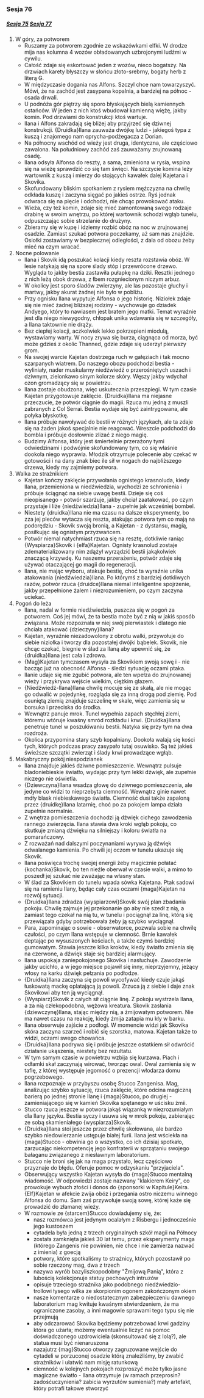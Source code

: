 ### Sesja 76
##### [Sesja 75](#sesja-75) [Sesja 77](#sesja-77)
1. W góry, za potworem
    - Ruszamy za potworem zgodnie ze wskazówkami elfki. W drodze mija nas kolumna 4 wozów obładowanych uzbrojonymi ludźmi w cywilu.
    - Całość zdaje się eskortować jeden z wozów, nieco bogatszy. Na drzwiach karety błyszczy w słońcu złoto-srebrny, bogaty herb z literą G.
    - W międzyczasie dogania nas Alfons. Szczyl chce nam towarzyszyć. Mówi, że na zachód jest zasypana kopalnia, a bardziej na północ - osada drwali.
    - U podnóża gór piętrzy się sporo błyskających bielą kamiennych ostańców. W jeden z nich ktoś wbudował kamienną więżę, jakby komin. Pod drzwiami do konstrukcji ktoś wartuje.
    - Ilana i Alfons zakradają się bliżej aby przyjrzeć się dziwnej konstrukcji. {Druidka}Ilana zauważa dwójkę ludzi - jakiegoś typa z kuszą i znajomego nam oprycha-podżegacza z Dorian.
    - Na północny wschód od wieży jest druga, identyczna, ale częściowo zawalona. Na południowy zachód zaś zauważamy zrujnowaną osadę.
    - Ilana odsyła Alfonsa do reszty, a sama, zmieniona w rysia, wspina się na wieżę sprawdzić co się tam święci. Na szczycie komina leży wartownik z kuszą i mierzy do stojących kawałek dalej Kajetana i Skovika.
    - Skofundowany bliskim spotkaniem z rysiem mężczyzna na chwilę odkłada kuszę i zaczyna sięgać po jakieś ostrze. Ryś jednak odwraca się na pięcie i odchodzi, nie chcąc prowokować ataku.
    - Wieża, czy też komin, zdaje się mieć zamontowaną swego rodzaje drabinę w swoim wnętrzu, po której wartownik schodzi wgłąb tunelu, odpuszczając sobie strzelanie do drużyny.
    - Zbieramy się w kupę i idziemy rozbić obóz na noc w zrujnowanej osadzie. Zamiast szukać potwora poczekamy, aż sam nas znajdzie. Osiołki zostawiamy w bezpiecznej odległości, z dala od obozu żeby mieć na czym wracać.
2. Nocne polowanie
    - Ilana i Skovik idą poszukać kolacji kiedy reszta rozstawia obóz. W lesie natykają się na spore ślady stóp i przewrócone drzewo. Wygląda to jakby bestia zastawiła pułapkę na dziki. Resztki jednego z nich leżą obok drzewa, z łbem rozgniecionym niczym arbuz.
    - W okolicy jest sporo śladów zwierzyny, ale las pozostaje głuchy i martwy, jakby akurat żadnej nie było w pobliżu.
    - Przy ognisku Ilana wypytuje Alfonsa o jego historię. Niziołek zdaje się nie mieć żadnej bliższej rodziny - wychowuje go dziadek Andyego, który to nawiasem jest bratem jego matki. Temat wyraźnie jest dla niego niewygodny, chłopak unika wdawania się w szczegóły, a Ilana taktownie nie drąży.
    - Bez ciepłej kolacji, aczkolwiek lekko pokrzepieni miodulą, wystawiamy warty. W nocy zrywa się burza, ciągnąca od morza, być może gdzieś z okolic Thanned, gdzie zdaje się uderzył pierwszy grom.
    - Na swojej warcie Kajetan dostrzega ruch w gałęziach i tak mocno szarpanych wiatrem. Do naszego obozu podchodzi bestia - wyliniały, nader muskularny niedźwiedź o przerośniętych uszach i dziwnym, zielonkawo sinym kolorze skóry. Węszy jakby wdychał ozon gromadzący się w powietrzu.
    - Ilana zostaje obudzona, więc uskutecznia przeszpiegi. W tym czasie Kajetan przygotowuje zaklęcie. {Druidka}Ilana ma niejasne przeczucie, że potwór ciągnie do magii. Rzuca mu jedną z muszli zabranych z Col Serrai. Bestia wydaje się być zaintrygowana, ale połyka błyskotkę.
    - Ilana próbuje nawoływać do bestii w różnych językach, ale ta zdaje się na żaden jakoś specjalnie nie reagować. Wreszcie podchodzi do bombla i próbuje dosłownie zlizać z niego magię.
    - Budzimy Alfonsa, który jest śmiertelnie przerażony tymi odwiedzinami i podwójnie skofundowany tym, co się właśnie dookoła niego wyprawia. Młodzik otrzymuje polecenie aby czekać w gotowości i na dany znak biec ile sił w nogach do najbliższego drzewa, kiedy my zajmiemy potwora.
3. Walka ze strażnikiem
    - Kajetan kończy zaklęcie przywołania ognistego krasnoluda, kiedy Ilana, przemieniona w niedźwiedzia, wychodzi ze schronienia i próbuje ściągnąć na siebie uwagę bestii. Dzieje się coś nieopisanego - potwór szarżuje, jakby chciał zaatakować, po czym przystaje i liże {niedźwiedzia}Ilana - zupełnie jak wcześniej bombel.
    - Niestety {druidka}Ilana nie ma czasu na dalsze eksperymenty, bo zza jej pleców wytacza się reszta, atakując potwora tym co mają na podorędziu - Skovik swoją bronią, a Kajetan -  z dystansu, magią, posiłkując się ognistym przyzwańcem.
    - Potwór niemal natychmiast rzuca się na resztę, dotkliwie raniąc {Wyspiarza}Skovik i {elfa}Kajetan. Ognisty krasnolud zostaje zdematerializowany nim zdążył wyrządzić bestii jakąkolwiek znaczącą krzywdę. Ku naszemu przerażeniu, potwór zdaje się używać otaczającej go magii do regeneracji.
    - Ilana, nie mając wyboru, atakuje bestię, choć ta wyraźnie unika atakowania {niedźwiedzia}Ilana. Po którymś z bardziej dotkliwych razów, potwór rzuca {druidce}Ilana niemal inteligentne spojrzenie, jakby przepełnione żalem i niezrozumieniem, po czym zaczyna uciekać.
4. Pogoń do leża
    - Ilana, nadal w formie niedźwiedzia, puszcza się w pogoń za potworem. Coś jej mówi, że ta bestia może być z nią w jakiś sposób związana. Może rozpoznała w niej swój pierwiastek i dlatego nie chciała atakować {dzieczyny}Ilana?
    - Kajetan, wyraźnie niezadowolony z obrotu walki, przywołuje do siebie niziołka i tworzy dla pozostałej dwójki bąbelek. Skovik, nie chcąc czekać, biegnie w ślad za Ilaną aby upewnić się, że {druidka}Ilana jest cała i zdrowa.
    - {Mag}Kajetan tymczasem wysyła za Skovikiem swoją sowę i - nie bacząc już na obecność Alfonsa - śledzi sytuację oczami ptaka.
    - Ilanie udaje się nie zgubić potwora, ale ten wpełza do zrujnowanej wieży i przykrywa wejście wielkim, ciężkim głazem. 
    - {Niedźwiedź-Ilana}Ilana chwilę mocuje się ze skałą, ale nie mogąc go odwalić w pojedynkę, rozgląda się za inną drogą pod ziemię. Pod osuniętą ziemią znajduje szczelinę w skale, więc zamienia się w borsuka i przeciska do środka.
    - Wewnątrz panuje mrok. Tunel wypełnia zapach stęchłej ziemi, któremu wtóruje kwaśny smród rozkładu i krwi. {Druidka}Ilana penetruje tunel w poszukiwaniu bestii. Natyka się przy tym na dwa rozdroża.
    - Okolica przypomina stary szyb kopalniany. Dookoła walają się kości tych, których podczas pracy zasypało tutaj osuwisko. Są też jakieś świeższe szczątki zwierząt i ślady krwi prowadzące wgłąb.
5. Makabryczny pokój niespodzianek
    - Ilana znajduje jakieś dziwne pomieszczenie. Wewnątrz pulsuje bladoniebieskie światło, wydając przy tym lekki dźwięk, ale zupełnie niczego nie oświetla.
    - {Dziewczyna}Ilana wsadza głowę do dziwnego pomieszczenia, ale jedyne co widzi to nieprzebyta ciemność. Wewnątrz ginie nawet mdły blask niebieskawego światła. Ciemność dusi także zapaloną przez {druidkę}Ilana latarnię, choć po za pokojem lampa działa zupełnie normalnie.
    - Z wnętrza pomieszczenia dochodzi ją dźwięk cichego zawodzenia rannego zwierzęcia. Ilana stawia dwa kroki wgłąb pokoju, co skutkuje zmianą dźwięku na silniejszy i koloru światła na pomarańczowy.
    - Z rozważań nad dalszymi poczynaniami wyrywa ją dźwięk odwalanego kamienia. Po chwili jej oczom w tunelu ukazuje się Skovik.
    - Ilana poświęca trochę swojej energii żeby magicznie połatać {kochanka}Skovik, bo ten nieźle oberwał w czasie walki, a mimo to poszedł jej szukać nie zważając na własny stan.
    - W ślad za Skovikiem do tunelu wpada sówka Kajetana. Ptak sadowi się na ramieniu Ilany, będąc cały czas oczami {maga}Kajetan na rozwój sytuacji.
    - {Druidka}Ilana zdradza {wyspiarzowi}Skovik swój plan zbadania pokoju. Chwilę zajmuje jej przekonanie go aby nie szedł z nią, a zamiast tego czekał na nią tu, w tunelu i pociągnął za linę, którą się przewiązała gdyby potrzebowała żeby ją szybko wyciągnął.
    - Para, zapominając o sowie - obserwatorce, pozwala sobie na chwilę czułości, po czym Ilana wstępuje w ciemność. Brnie kawałek deptając po wysuszonych kościach, a także czymś bardziej gumowatym. Stawia jeszcze kilka kroków, kiedy światło zmienia się na czerwone, a dźwięk staje się bardziej alarmujący.
    - Ilana uspokaja zaniepokojonego Skovika i nasłuchuje. Zawodzenie jakby ucichło, a w jego miejsce pojawił się inny, nieprzyjemny, jeżący włosy na karku dźwięk pełzania po podłodze.
    - {Druidka}Ilana zaczyna się powoli wycofywać kiedy czuje jakąś łuskowatą mackę oplatającą ją powoli. Zrzuca ją z siebie i daje znak Skovikowi aby ten ją wyciągnął.
    - {Wyspiarz}Skovik z całych sił ciągnie linę. Z pokoju wystrzela Ilana, a za nią człekopodobna, wężowa kreatura. Skovik zasłania {dziewczynę}Ilana, stając między nią, a żmijowatym potworem. Nie ma nawet czasu na reakcję, kiedy żmija zatapia mu kły w barku.
    - Ilana obserwuje zajście z podłogi. W momencie widzi jak Skovika skóra zaczyna szarzeć i robić się szorstka, matowa. Kajetan także to widzi, oczami swego chowańca.
    - {Druidka}Ilana podrywa się i próbuje jeszcze ostatkiem sił odwrócić działanie ukąszenia, niestety bez rezultatu.
    - W tym samym czasie w powietrzu wzbija się kurzawa. Piach i odłamki skał zaczynają wirować, tworząc owal. Owal zamienia się w taflę, z której występuje jegomość o prezencji włodarza domu pogrzebowego.
    - Ilana rozpoznaje w przybyszu osobę Stucco Zangenisa. Mag, analizując szybko sytuację, rzuca zaklęcie, które odcina magiczną barierą po jednej stronie Ilanę i {maga}Stucco, po drugiej - zamieniającego się w kamień Skovika spętanego w uścisku żmii.
    - Stucco rzuca jeszcze w potwora jakąś wiązanką w niezrozumiałym dla Ilany języku. Bestia syczy i usuwa się w mrok pokoju, zabierając ze sobą skamieniałego {wyspiarza}Skovik.
    - {Druidka}Ilana stoi jeszcze przez chwilę skołowana, ale bardzo szybko niedowierzanie ustępuje białej furii. Ilana jest wściekła na {maga}Stucco - obwinia go o wszystko, co ich dzisiaj spotkało, zarzucając niekompetencję jego konfraterii w sprzątaniu swojego bałaganu związanego z niesławnym laboratorium.
    - Stucco nie broni się jak na maga przystało, lecz częściowo przyznaje do błędu. Oferuje pomoc w odzyskaniu "przyjaciela".
    - Obserwujący wszystko Kajetan wysyła do {maga}Stucco mentalną wiadomość. W odpowiedzi zostaje nazwany "klakierem Keiry", co prowokuje wybuch złości i donos do {sponsorki w Kapitule}Keira. {Elf}Kajetan w afekcie zwija obóz i przegania ostro niczemu winnego Alfonsa do domu. Sam zaś przywołuje swoją sowę, której każe się prowadzić do złamanej wieży.
    - W rozmowie ze {starcem}Stucco dowiadujemy się, że:
        - nasz rozmówca jest jedynym ocalałym z Risbergu i jednocześnie jego kustoszem
        - cytadela była jedną z trzech oryginalnych szkół magii na Północy
        - została zamknięta jakieś 30 lat temu, przez eksperymenty maga (którego Zangenis nie powinien, nie chce i nie zamierza nazwać z imienia) z goecją
        - potwory, które spotkaliśmy to strażnicy, których pozostawił po sobie rzeczony mag, dwa z trzech
        - nazywa wyrób bazyliszkopodobny "Żmijową Panią", która z lubością kolekcjonuje statuy pechowych intruzów
        - opisuje trzeciego strażnika jako podobnego niedźwiedzio-trollowi łysego wilka ze skorpionim ogonem zakończonym okiem
        - nasze komentarze o niedostatecznym zabezpieczeniu dawnego laboratorium mag kwituje kwaśnym stwierdzeniem, że ma ograniczone zasoby, a inni magowie sprawami tego typu się nie przejmują
        - aby odczarować Skovika będziemy potrzebować krwi gadziny która go użarła; możemy ewentualnie liczyć na pomoc doświadczonego uzdrowiciela (skonsultować się z Iolą?), ale statua musi być nienaruszona
        - nazajutrz {mag}Stucco otworzy zagruzowane wejście do cytadeli w porzuconej osadzie którą znaleźliśmy, by zwabić strażników i ułatwić nam misję ratunkową
        - ciemność w kolejnych pokojach rozproszyć może tylko jasne magiczne światło - Ilana otrzymuje (w ramach przeprosin? zadośćuczynienia? zabicia wyrzutów sumienia?) mały artefakt, który potrafi takowe stworzyć